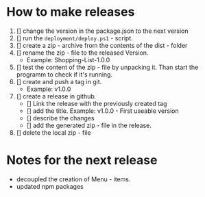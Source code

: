 # How to make releases
1. [] change the version in the package.json to the next version
1. [] run the `deployment/deploy.ps1` - script.
1. [] create a zip - archive from the contents of the dist - folder
1. [] rename the zip - file to the released Version.
    - Example: Shopping-List-1.0.0
1. [] test the content of the zip - file by unpacking it. Than start the programm to check if it's running.
1. [] create and push a tag in git.
    - Example: v1.0.0
1. [] create a release in github.
    - [] Link the release with the previously created tag
    - [] add the title. Example: v1.0.0 - First useable version
    - [] describe the changes
    - [] add the generated zip - file in the release.
1. [] delete the local zip - file



# Notes for the next release
- decoupled the creation of Menu - items.
- updated npm packages